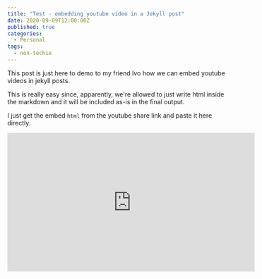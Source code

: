 ```yaml
---
title: "Test - embedding youtube video in a Jekyll post"
date: 2020-09-09T12:00:00Z
published: true
categories:
  - Personal
tags:
  - non-techie
---
```


This post is just here to demo to my friend Ivo how we can embed youtube videos
in jekyll posts.

This is really easy since, apparently, we're allowed to just write html inside the markdown and it will be included as-is in the final output.

I just get the embed `html` from the youtube share link and paste it here directly.

<iframe width="560" height="315" src="https://www.youtube-nocookie.com/embed/IE5FlR2P1sk" title="YouTube video player" frameborder="0" allow="accelerometer; autoplay; clipboard-write; encrypted-media; gyroscope; picture-in-picture" allowfullscreen></iframe>